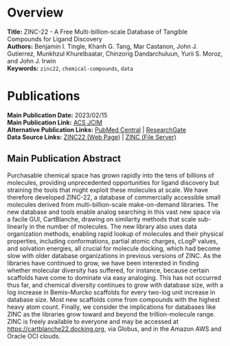 # Overview
**Title:** ZINC-22 - A Free Multi-billion-scale Database of Tangible Compounds for Ligand Discovery<br>
**Authors:** Benjamin I. Tingle, Khanh G. Tang, Mar Castanon, John J. Gutierrez, Munkhzul Khurelbaatar, Chinzorig
Dandarchuluun, Yurii S. Moroz, and John J. Irwin<br>
**Keywords:** `zinc22`, `chemical-compounds`, `data`


# Publications
**Main Publication Date:** 2023/02/15<br>
**Main Publication Link:** [ACS JCIM](https://pubs.acs.org/doi/10.1021/acs.jcim.2c01253)<br>
**Alternative Publication Links:** [PubMed Central](https://www.ncbi.nlm.nih.gov/pmc/articles/PMC9976280) |
[ResearchGate](https://www.researchgate.net/publication/364600619_ZINC-22_-_A_Free_Multi-Billion-Scale_Database_of_Tangible_Compounds_for_Ligand_Discovery)<br>
**Data Source Links:** [ZINC22 (Web Page)](https://cartblanche22.docking.org) | [ZINC (File Server)](https://files.docking.org)


## Main Publication Abstract
Purchasable chemical space has grown rapidly into the tens of billions of molecules, providing unprecedented
opportunities for ligand discovery but straining the tools that might exploit these molecules at scale. We have
therefore developed ZINC-22, a database of commercially accessible small molecules derived from multi-billion-scale
make-on-demand libraries. The new database and tools enable analog searching in this vast new space via a facile GUI,
CartBlanche, drawing on similarity methods that scale sub-linearly in the number of molecules. The new library also uses
data organization methods, enabling rapid lookup of molecules and their physical properties, including conformations,
partial atomic charges, cLogP values, and solvation energies, all crucial for molecule docking, which had become slow
with older database organizations in previous versions of ZINC. As the libraries have continued to grow, we have been
interested in finding whether molecular diversity has suffered, for instance, because certain scaffolds have come to
dominate via easy analoging. This has not occurred thus far, and chemical diversity continues to grow with database
size, with a log increase in Bemis–Murcko scaffolds for every two-log unit increase in database size. Most new scaffolds
come from compounds with the highest heavy atom count. Finally, we consider the implications for databases like ZINC as
the libraries grow toward and beyond the trillion-molecule range. ZINC is freely available to everyone and may be
accessed at https://cartblanche22.docking.org, via Globus, and in the Amazon AWS and Oracle OCI clouds.

